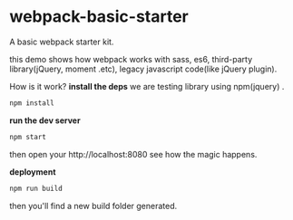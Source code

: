 # webpack-basic-starter

A basic webpack starter kit.

this demo shows how webpack works with sass, es6, third-party library(jQuery, moment .etc), legacy javascript code(like jQuery plugin).

How is it work?
**install the deps**
we are testing library using npm(jquery) .
```bash
npm install
```

**run the dev server**
```bash
npm start
```

then open your http://localhost:8080 see how the magic happens.

**deployment**

```bash
npm run build
```
then you'll find a new build folder generated.

